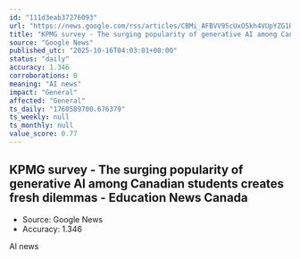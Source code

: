 ```yaml
---
id: "111d3eab37276093"
url: "https://news.google.com/rss/articles/CBMi_AFBVV95cUxOSkh4VUpYZG1HemlPN0ViVzZOdmVQd0lpMzMtUlBpSy0wSm03cFVQVGU1YnVjUnV1cEx0aDJVVlNMN0hhc2M2Qm9UeHg0ejhtekdoc3NCNmZNaV91VWtzOWM4T2toaUFvdTRZQi1LdUZSX0Z0ZHVGQUttRlFvR1V6N3ota1ltZ193MktOa2M5OTlOV1djSjcxSFd6Y3B2SHFFaEI5ZVU4TUJ3enZoLUU4Qi1VTXZOV0YtSjV2WVRtUFlUNGJ3SzA2dVU2c2p1cTNOcVMxZUZPQmg5YkxVbWk0cTc2TXM0Q1dvem1QRHFCME5hZ0xmR0FQLWQ1cF8?oc=5"
title: "KPMG survey - The surging popularity of generative AI among Canadian students creates fresh dilemmas - Education News Canada"
source: "Google News"
published_utc: "2025-10-16T04:03:01+00:00"
status: "daily"
accuracy: 1.346
corroborations: 0
meaning: "AI news"
impact: "General"
affected: "General"
ts_daily: "1760589700.676379"
ts_weekly: null
ts_monthly: null
value_score: 0.77
---
```

## KPMG survey - The surging popularity of generative AI among Canadian students creates fresh dilemmas - Education News Canada

- Source: Google News
- Accuracy: 1.346

AI news

